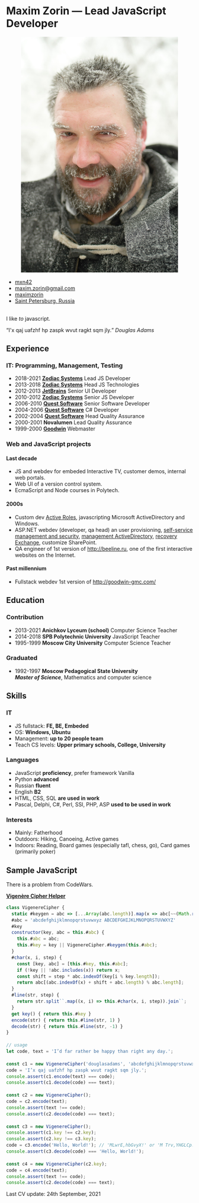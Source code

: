 # Maxim Zorin — **Lead JavaScript Developer**
<figure class="photo"><img src="mxn42-photo.jpg" alt="Maxim Zorin in winter"></figure>

<aside data-toc-label="Contacts" data-toc-icon="bxs-user-detail">
<ul class="contacts">
<li><i class="bx bxl-github"></i> <a href="https://github.com/mxn42">mxn42</a></li>
<li><i class="bx bx-envelope"></i> <a href="mailto:maxim.zorin@gmail.com">maxim.zorin@gmail.com</a></li>
<li><i class="bx bxl-linkedin"></i> <a href="https://www.linkedin.com/in/maximzorin/">maximzorin</a></li>
<li><i class="bx bxs-map"></i> <a href="https://www.google.com/maps/place/St+Petersburg/">Saint Petersburg, Russia</a></li>
</ul>
</aside>

<a data-toc-label="About" data-toc-icon="bx-message-square-detail"></a>
\
I like _to_ javascript.

<q id="quote">I'x qaj uafzhf hp zaspk wvut ragkt sqm jly.</q> <cite>Douglas Adams</cite>

<a data-toc-label="Experience" data-toc-icon="bx-history"></a>

## Experience

### IT: Programming, Management, Testing
- 2018-2021 **[Zodiac Systems](//zodiacsystems.com)** Lead JS Developer
- 2013-2018 **[Zodiac Systems](//zodiacsystems.com)** Head JS Technologies
- 2012-2013 **[JetBrains](//jetbrains.com)** Senior UI Developer
- 2010-2012 **[Zodiac Systems](//zodiacsystems.com)** Senior JS Developer
- 2006-2010 **[Quest Software](//quest.com)** Senior Software Developer
- 2004-2006 **[Quest Software](//quest.com)** C# Developer
- 2002-2004 **[Quest Software](//quest.com)** Head Quality Assurance
- 2000-2001 **Novalumen** Lead Quality Assurance
- 1999-2000 **[Goodwin](//goodwin-gmc.com)** Webmaster

<a data-toc-label="Projects" data-toc-icon="bx-code-alt"></a>

### Web and JavaScript projects

#### Last decade
- JS and webdev for embeded Interactive TV, customer demos, internal web portals.
- Web UI of a version control system.
- EcmaScript and Node courses in Polytech.

#### 2000s
- Custom dev [Active Roles](https://www.oneidentity.com/products/active-roles/), javascripting Microsoft ActiveDirectory and Windows.
- ASP<span>.</span>NET webdev (developer, qa head) an user provisioning, [self-service management and security](https://www.oneidentity.com/products/password-manager/), [management ActiveDirectory](https://www.quest.com/products/recovery-manager-for-active-directory/), [recovery Exchange](https://www.quest.com/products/recovery-manager-for-exchange/), customize SharePoint.
- QA engineer of 1st version of <http://beeline.ru>, one of the first interactive websites on the Internet.

#### Past millennium
- Fullstack webdev 1st version of <http://goodwin-gmc.com/>


<a data-toc-label="Education" data-toc-icon="bxs-graduation"></a>

## Education

### Contribution
- 2013-2021 **Anichkov Lyceum (school)** Computer Science Teacher
- 2014-2018 **SPB Polytechnic University** JavaScript Teacher
- 1995-1999 **Moscow City University** Computer Science Teacher

### Graduated
- 1992-1997 **Moscow Pedagogical State University** \
_**Master of Science**_, Mathematics and computer science

<a data-toc-label="Skills" data-toc-icon="bx-cog"></a>

## Skills

### IT
- JS fullstack: **FE, BE, Embeded**
- OS: **Windows, Ubuntu**
- Management: **up to 20 people team**
- Teach CS levels: **Upper primary schools, College, University**

### Languages
- JavaScript **proficiency**, prefer framework Vanilla
- Python **advanced**
- Russian **fluent**
- English **B2**
- HTML, CSS, SQL **are used in work**
- Pascal, Delphi, C#, Perl, SSI, PHP, ASP **used to be used in work**

### Interests
- Mainly: Fatherhood
- Outdoors: Hiking, Canoeing, Active games
- Indoors: Reading, Board games (especially tafl, chess, go), Сard games (primarily poker)

<a data-toc-label="Sample" data-toc-icon="bxl-javascript"></a>

## Sample JavaScript

There is a problem from CodeWars.

**[Vigenère Cipher Helper](https://www.codewars.com/kata/52d1bd3694d26f8d6e0000d3)**
```javascript
class VigenereCipher {
  static #keygen = abc => [...Array(abc.length)].map(x => abc[~~(Math.random() * abc.length)]).join``
  #abc = 'abcdefghijklmnopqrstuvwxyz ABCDEFGHIJKLMNOPQRSTUVWXYZ'
  #key
  constructor(key, abc = this.#abc) {
    this.#abc = abc;
    this.#key = key || VigenereCipher.#keygen(this.#abc);
  }
  #char(x, i, step) {
    const [key, abc] = [this.#key, this.#abc];
    if (!key || !abc.includes(x)) return x;
    const shift = step * abc.indexOf(key[i % key.length]);
    return abc[(abc.indexOf(x) + shift + abc.length) % abc.length];
  }
  #line(str, step) {
    return str.split``.map((x, i) => this.#char(x, i, step)).join``;
  }
  get key() { return this.#key }
  encode(str) { return this.#line(str, 1) }
  decode(str) { return this.#line(str, -1) }
}

// usage
let code, text = 'I’d far rather be happy than right any day.';

const c1 = new VigenereCipher('douglasadams', 'abcdefghijklmnopqrstuvwxyz');
code = 'I’x qaj uafzhf hp zaspk wvut ragkt sqm jly.';
console.assert(c1.encode(text) === code);
console.assert(c1.decode(code) === text);

const c2 = new VigenereCipher();
code = c2.encode(text);
console.assert(text !== code);
console.assert(c2.decode(code) === text);

const c3 = new VigenereCipher();
console.assert(c1.key !== c2.key);
console.assert(c2.key !== c3.key);
code = c3.encode('Hello, World!'); // 'MLwrE,hbGvyX!' or 'M Trv,YHGLCp!'
console.assert(c3.decode(code) === 'Hello, World!');

const c4 = new VigenereCipher(c2.key);
code = c4.encode(text);
console.assert(text !== code);
console.assert(c2.decode(code) === text);
```


<aside class="last-update">
  Last CV update: <time datetime="2021-09-24">24th September, 2021</time>
</aside>
